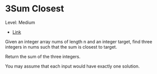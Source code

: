 # 3Sum Closest

Level: Medium

- [Link](https://leetcode.com/problems/3sum-closest/)

Given an integer array nums of length n and an integer target, find three integers in nums such that the sum is closest to target.

Return the sum of the three integers.

You may assume that each input would have exactly one solution.


